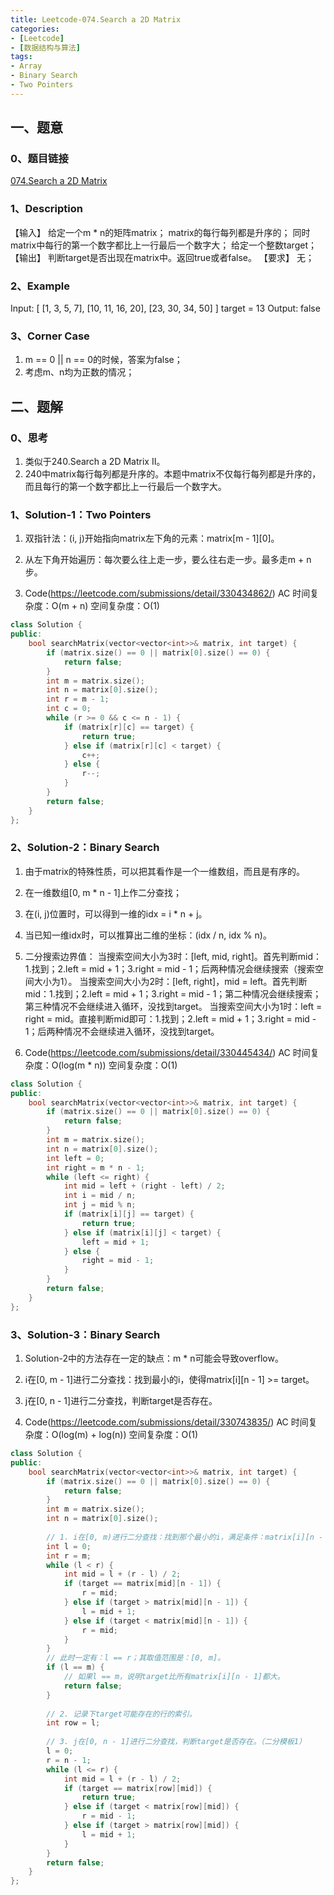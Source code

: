 ```yaml
---
title: Leetcode-074.Search a 2D Matrix
categories: 
- [Leetcode]
- [数据结构与算法]
tags: 
- Array
- Binary Search
- Two Pointers
---
```


## 一、题意

### 0、题目链接
[074.Search a 2D Matrix](https://leetcode.com/problems/search-a-2d-matrix/)

### 1、Description
【输入】
给定一个m * n的矩阵matrix；
matrix的每行每列都是升序的；
同时matrix中每行的第一个数字都比上一行最后一个数字大；
给定一个整数target；
【输出】
判断target是否出现在matrix中。返回true或者false。
【要求】
无；

### 2、Example
Input:
[
  [1,   3,  5,  7],
  [10, 11, 16, 20],
  [23, 30, 34, 50]
]
target = 13
Output: false

<!-- more -->

### 3、Corner Case
1. m == 0 || n == 0的时候，答案为false；
2. 考虑m、n均为正数的情况；

## 二、题解

### 0、思考
1. 类似于240.Search a 2D Matrix II。
2. 240中matrix每行每列都是升序的。本题中matrix不仅每行每列都是升序的，而且每行的第一个数字都比上一行最后一个数字大。

### 1、Solution-1：Two Pointers
1. 双指针法：(i, j)开始指向matrix左下角的元素：matrix[m - 1][0]。

2. 从左下角开始遍历：每次要么往上走一步，要么往右走一步。最多走m + n步。

3. Code(https://leetcode.com/submissions/detail/330434862/)
AC
时间复杂度：O(m + n)
空间复杂度：O(1)
```C++
class Solution {
public:
    bool searchMatrix(vector<vector<int>>& matrix, int target) {
        if (matrix.size() == 0 || matrix[0].size() == 0) {
            return false;
        }
        int m = matrix.size();
        int n = matrix[0].size();
        int r = m - 1;
        int c = 0;
        while (r >= 0 && c <= n - 1) {
            if (matrix[r][c] == target) {
                return true;
            } else if (matrix[r][c] < target) {
                c++;
            } else {
                r--;
            }
        }
        return false;
    }
};
```

### 2、Solution-2：Binary Search
1. 由于matrix的特殊性质，可以把其看作是一个一维数组，而且是有序的。

2. 在一维数组[0, m * n - 1]上作二分查找；

3. 在(i, j)位置时，可以得到一维的idx = i * n + j。

4. 当已知一维idx时，可以推算出二维的坐标：(idx / n, idx % n)。

5. 二分搜索边界值：
当搜索空间大小为3时：[left, mid, right]。首先判断mid：1.找到；2.left = mid + 1；3.right = mid - 1；后两种情况会继续搜索（搜索空间大小为1）。
当搜索空间大小为2时：[left, right]，mid = left。首先判断mid：1.找到；2.left = mid + 1；3.right = mid - 1；第二种情况会继续搜索；第三种情况不会继续进入循环，没找到target。
当搜索空间大小为1时：left = right = mid。直接判断mid即可：1.找到；2.left = mid + 1；3.right = mid - 1；后两种情况不会继续进入循环，没找到target。

6. Code(https://leetcode.com/submissions/detail/330445434/)
AC
时间复杂度：O(log(m * n))
空间复杂度：O(1)
```C++
class Solution {
public:
    bool searchMatrix(vector<vector<int>>& matrix, int target) {
        if (matrix.size() == 0 || matrix[0].size() == 0) {
            return false;
        }
        int m = matrix.size();
        int n = matrix[0].size();
        int left = 0;
        int right = m * n - 1;
        while (left <= right) {
            int mid = left + (right - left) / 2;
            int i = mid / n;
            int j = mid % n;
            if (matrix[i][j] == target) {
                return true;
            } else if (matrix[i][j] < target) {
                left = mid + 1;
            } else {
                right = mid - 1;
            }
        }
        return false;
    }
};
```

### 3、Solution-3：Binary Search
1. Solution-2中的方法存在一定的缺点：m * n可能会导致overflow。

2. i在[0, m - 1]进行二分查找：找到最小的i，使得matrix[i][n - 1] >= target。

3. j在[0, n - 1]进行二分查找，判断target是否存在。

4. Code(https://leetcode.com/submissions/detail/330743835/)
AC
时间复杂度：O(log(m) + log(n))
空间复杂度：O(1)
```C++
class Solution {
public:
    bool searchMatrix(vector<vector<int>>& matrix, int target) {
        if (matrix.size() == 0 || matrix[0].size() == 0) {
            return false;
        }
        int m = matrix.size();
        int n = matrix[0].size();
        
        // 1. i在[0, m)进行二分查找：找到那个最小的i，满足条件：matrix[i][n - 1] >= target。（二分模板2）
        int l = 0;
        int r = m;
        while (l < r) {
            int mid = l + (r - l) / 2;
            if (target == matrix[mid][n - 1]) {
                r = mid;
            } else if (target > matrix[mid][n - 1]) {
                l = mid + 1;
            } else if (target < matrix[mid][n - 1]) {
                r = mid;
            }
        }
        // 此时一定有：l == r；其取值范围是：[0, m]。
        if (l == m) {
            // 如果l == m，说明target比所有matrix[i][n - 1]都大。
            return false;
        }
        
        // 2. 记录下target可能存在的行的索引。
        int row = l;
        
        // 3. j在[0, n - 1]进行二分查找，判断target是否存在。（二分模板1）
        l = 0;
        r = n - 1;
        while (l <= r) {
            int mid = l + (r - l) / 2;
            if (target == matrix[row][mid]) {
                return true;
            } else if (target < matrix[row][mid]) {
                r = mid - 1;
            } else if (target > matrix[row][mid]) {
                l = mid + 1;
            }
        }
        return false;
    }
};
```















